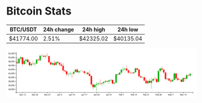 # Bitcoin Stats

BTC/USDT|24h change|24h high|24h low|
|---|---|---|---|
|$41774.00|2.51%|$42325.02|$40135.04|

<img src="./chart.svg">
